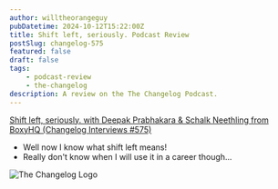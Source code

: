 ```yaml
---
author: willtheorangeguy
pubDatetime: 2024-10-12T15:22:00Z
title: Shift left, seriously. Podcast Review
postSlug: changelog-575
featured: false
draft: false
tags:
    - podcast-review
    - the-changelog
description: A review on the The Changelog Podcast.
---
```


[Shift left, seriously. with Deepak Prabhakara &amp; Schalk Neethling from BoxyHQ (Changelog Interviews #575)](https://changelog.com/podcast/575)

- Well now I know what shift left means!
- Really don't know when I will use it in a career though...

![The Changelog Logo](https://is1-ssl.mzstatic.com/image/thumb/Podcasts123/v4/b5/b1/43/b5b14333-7cbe-123d-c444-0204e5d08102/mza_311421542997449775.png/300x300bb.webp)
